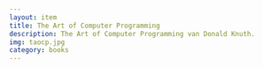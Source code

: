```yaml
--- 
layout: item
title: The Art of Computer Programming
description: The Art of Computer Programming van Donald Knuth.
img: taocp.jpg
category: books
---
```

